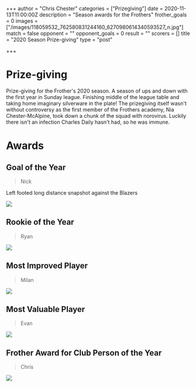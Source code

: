 +++
author = "Chris Chester"
categories = ["Prizegiving"]
date = 2020-11-13T11:00:00Z
description = "Season awards for the Frothers"
frother_goals = 0
images = ["/images/118059532_762580831244160_6270980614340593527_n.jpg"]
match = false
opponent = ""
opponent_goals = 0
result = ""
scorers = []
title = "2020 Season Prize-giving"
type = "post"

+++
# Prize-giving

Prize-giving for the Frother's 2020 season. A season of ups and down with the first year in Sunday league. Finishing middle of the league table and taking home imaginary silverware in the plate! The prizegiving itself wasn't without controversy as the first member of the Frothers academy, Nia Chester-McAlpine, took down a chunk of the squad with norovirus. Luckily there isn't an infection Charles Daily hasn't had, so he was immune.

# Awards

## Goal of the Year

> Nick

Left footed long distance snapshot against the Blazers

![](/images/nick.jpg)

## Rookie of the Year

> Ryan

![](/images/img_326222.jpg)

## Most Improved Player

> Milan

![](/images/milan.jpg)

## Most Valuable Player

> Evan

![](/images/evan.jpg)

## Frother Award for Club Person of the Year

> Chris

![](/images/img_3316.JPG)